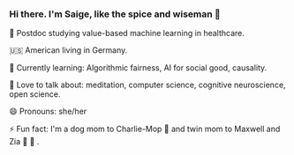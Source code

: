 ### Hi there. I'm Saige, like the spice and wiseman 👋

🧠 Postdoc studying value-based machine learning in healthcare.

🇺🇸 American living in Germany.

🌱 Currently learning: Algorithmic fairness, AI for social good, causality. 

💬 Love to talk about: meditation, computer science, cognitive neuroscience, open science.

😄 Pronouns: she/her

⚡ Fun fact: I'm a dog mom to Charlie-Mop 🐶 and twin mom to Maxwell and Zia 👶 👶 .

